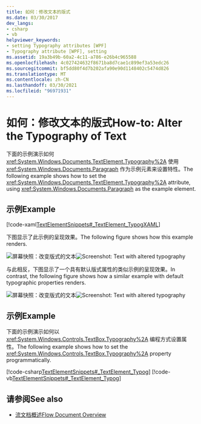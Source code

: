 ```yaml
---
title: 如何：修改文本的版式
ms.date: 03/30/2017
dev_langs:
- csharp
- vb
helpviewer_keywords:
- setting Typography attributes [WPF]
- Typography attribute [WPF], setting
ms.assetid: 19a3b49b-60a2-4c11-a786-e26b4c965588
ms.openlocfilehash: 4c027424632f8671ba8d7cae1c899ef3a53edc26
ms.sourcegitcommit: bf5dd80f4d7b202afa90e90d1148402c5474d826
ms.translationtype: MT
ms.contentlocale: zh-CN
ms.lasthandoff: 03/30/2021
ms.locfileid: "96971931"
---
```

# <a name="how-to-alter-the-typography-of-text"></a><span data-ttu-id="6d389-102">如何：修改文本的版式</span><span class="sxs-lookup"><span data-stu-id="6d389-102">How-to: Alter the Typography of Text</span></span>
<span data-ttu-id="6d389-103">下面的示例演示如何 <xref:System.Windows.Documents.TextElement.Typography%2A> 使用 <xref:System.Windows.Documents.Paragraph> 作为示例元素来设置特性。</span><span class="sxs-lookup"><span data-stu-id="6d389-103">The following example shows how to set the <xref:System.Windows.Documents.TextElement.Typography%2A> attribute, using <xref:System.Windows.Documents.Paragraph> as the example element.</span></span>  
  
## <a name="example"></a><span data-ttu-id="6d389-104">示例</span><span class="sxs-lookup"><span data-stu-id="6d389-104">Example</span></span>  
 [!code-xaml[TextElementSnippets#_TextElement_TypogXAML](~/samples/snippets/csharp/VS_Snippets_Wpf/TextElementSnippets/CSharp/Window1.xaml#_textelement_typogxaml)]  
  
 <span data-ttu-id="6d389-105">下图显示了此示例的呈现效果。</span><span class="sxs-lookup"><span data-stu-id="6d389-105">The following figure shows how this example renders.</span></span>  
  
 <span data-ttu-id="6d389-106">![屏幕快照：改变版式的文本](./media/textelement-typog.png "TextElement_Typog")</span><span class="sxs-lookup"><span data-stu-id="6d389-106">![Screenshot: Text with altered typography](./media/textelement-typog.png "TextElement_Typog")</span></span>  
  
 <span data-ttu-id="6d389-107">与此相反，下图显示了一个具有默认版式属性的类似示例的呈现效果。</span><span class="sxs-lookup"><span data-stu-id="6d389-107">In contrast, the following figure shows how a similar example with default typographic properties renders.</span></span>  
  
 <span data-ttu-id="6d389-108">![屏幕快照：改变版式的文本](./media/textelement-typog-default.png "TextElement_Typog_Default")</span><span class="sxs-lookup"><span data-stu-id="6d389-108">![Screenshot: Text with altered typography](./media/textelement-typog-default.png "TextElement_Typog_Default")</span></span>  
  
## <a name="example"></a><span data-ttu-id="6d389-109">示例</span><span class="sxs-lookup"><span data-stu-id="6d389-109">Example</span></span>  
 <span data-ttu-id="6d389-110">下面的示例演示如何以 <xref:System.Windows.Controls.TextBox.Typography%2A> 编程方式设置属性。</span><span class="sxs-lookup"><span data-stu-id="6d389-110">The following example shows how to set the <xref:System.Windows.Controls.TextBox.Typography%2A> property programmatically.</span></span>  
  
 [!code-csharp[TextElementSnippets#_TextElement_Typog](~/samples/snippets/csharp/VS_Snippets_Wpf/TextElementSnippets/CSharp/Window1.xaml.cs#_textelement_typog)]
 [!code-vb[TextElementSnippets#_TextElement_Typog](~/samples/snippets/visualbasic/VS_Snippets_Wpf/TextElementSnippets/visualbasic/window1.xaml.vb#_textelement_typog)]  
  
## <a name="see-also"></a><span data-ttu-id="6d389-111">请参阅</span><span class="sxs-lookup"><span data-stu-id="6d389-111">See also</span></span>

- [<span data-ttu-id="6d389-112">流文档概述</span><span class="sxs-lookup"><span data-stu-id="6d389-112">Flow Document Overview</span></span>](flow-document-overview.md)
